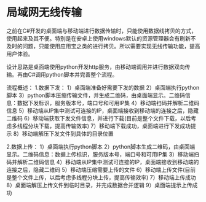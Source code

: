 # 局域网无线传输

之前在C#开发的桌面端与移动端进行数据传输时，只能使用数据线拷贝的方式，使用起来及其不便。特别是在安卓上使用windows默认的资源管理器会有刷新不及时的问题，只能使用应用宝之类的进行拷贝。所以需要实现无线传输功能，提高用户体验。

设计思路是桌面端使用python开发http服务，由移动端调用并进行数据双向传输。再由C#调用python脚本并完善整个流程。

流程概述：
1.数据下发：
1）桌面端准备好需要下发的数据
2）桌面端执行python脚本
3）python脚本压缩传输文件，并生成二维码，由桌面端显示。二维码信息：数据下发标识，服务版本号，端口号和可用IP集
4）移动端扫码并解析二维码信息
5）移动端从IP集中测试可连接的IP，桌面端接收到移动端的连接之后，隐藏二维码
6）移动端获取下发文件信息，并进行下载(目前是整个文件下载，以后考虑多线程分块下载，提高传输效率)
7）移动端下载成功，桌面端进行下发成功提示
8）移动端解压下发文件到具体的目录位置

2.数据上传：
1）桌面端执行python脚本
2）python脚本生成二维码，由桌面端显示。二维码信息：数据上传标识，服务版本号，端口号和可用IP集
3）移动端扫码并解析二维码信息
4）移动端从IP集中测试可连接的IP，桌面端接收到移动端的连接之后，隐藏二维码
5）移动端压缩需要上传的文件
6）移动端上传文件(目前是整个文件上传，以后考虑多线程分块上传，提高传输效率)
7）移动端上传成功
8）桌面端解压上传文件到临时目录，并完成数据合并逻辑
9）桌面端提示上传成功
